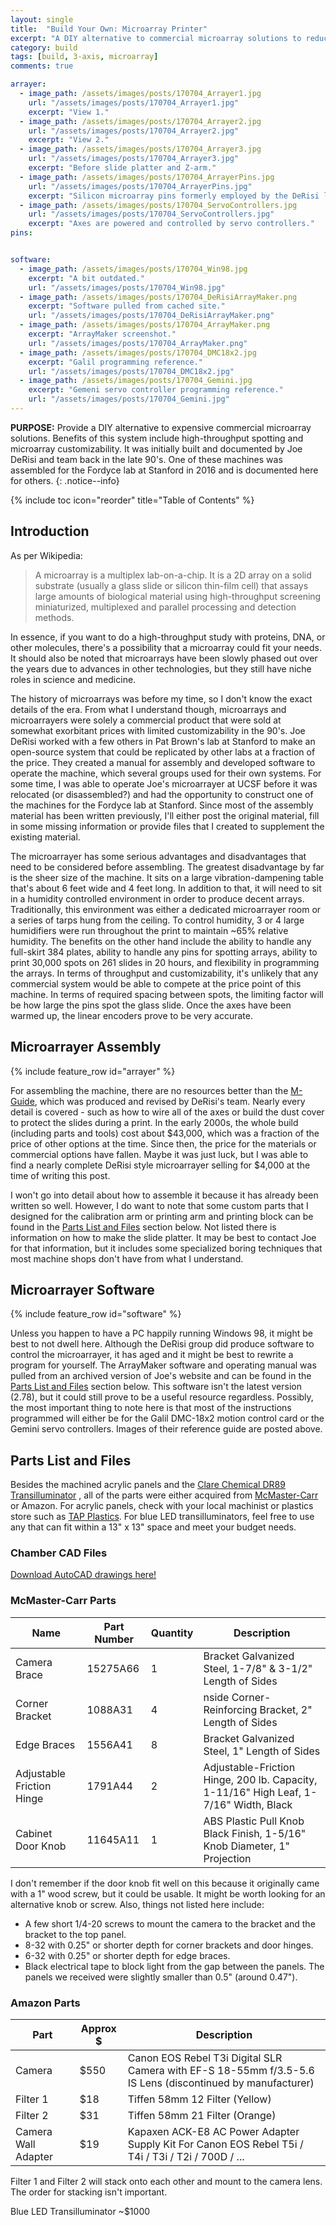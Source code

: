 ```yaml
---
layout: single
title:  "Build Your Own: Microarray Printer"
excerpt: "A DIY alternative to commercial microarray solutions to reduce equipment costs and enhance throughput. Based on the DeRisi style microarrayer."
category: build
tags: [build, 3-axis, microarray]
comments: true

arrayer:
  - image_path: /assets/images/posts/170704_Arrayer1.jpg
    url: "/assets/images/posts/170704_Arrayer1.jpg"
    excerpt: "View 1."
  - image_path: /assets/images/posts/170704_Arrayer2.jpg
    url: "/assets/images/posts/170704_Arrayer2.jpg"
    excerpt: "View 2."
  - image_path: /assets/images/posts/170704_Arrayer3.jpg
    url: "/assets/images/posts/170704_Arrayer3.jpg"
    excerpt: "Before slide platter and Z-arm."
  - image_path: /assets/images/posts/170704_ArrayerPins.jpg
    url: "/assets/images/posts/170704_ArrayerPins.jpg"
    excerpt: "Silicon microarray pins formerly employed by the DeRisi lab."
  - image_path: /assets/images/posts/170704_ServoControllers.jpg
    url: "/assets/images/posts/170704_ServoControllers.jpg"
    excerpt: "Axes are powered and controlled by servo controllers."
pins:


software:
  - image_path: /assets/images/posts/170704_Win98.jpg
    excerpt: "A bit outdated."
    url: "/assets/images/posts/170704_Win98.jpg"
  - image_path: /assets/images/posts/170704_DeRisiArrayMaker.png
    excerpt: "Software pulled from cached site."
    url: "/assets/images/posts/170704_DeRisiArrayMaker.png"
  - image_path: /assets/images/posts/170704_ArrayMaker.png
    excerpt: "ArrayMaker screenshot."
    url: "/assets/images/posts/170704_ArrayMaker.png"
  - image_path: /assets/images/posts/170704_DMC18x2.jpg
    excerpt: "Galil programming reference."
    url: "/assets/images/posts/170704_DMC18x2.jpg"
  - image_path: /assets/images/posts/170704_Gemini.jpg
    excerpt: "Gemeni servo controller programming reference."
    url: "/assets/images/posts/170704_Gemini.jpg"
---
```


**PURPOSE:** Provide a DIY alternative to expensive commercial microarray solutions. Benefits of this system include high-throughput spotting and microarray customizability. It was initially built and documented by Joe DeRisi and team back in the late 90's. One of these machines was assembled for the Fordyce lab at Stanford in 2016 and is documented here for others.
{: .notice--info}

{% include toc icon="reorder" title="Table of Contents" %}


## Introduction

As per Wikipedia:

> A microarray is a multiplex lab-on-a-chip. It is a 2D array on a solid substrate (usually a glass slide or silicon thin-film cell) that assays large amounts of biological material using high-throughput screening miniaturized, multiplexed and parallel processing and detection methods.

In essence, if you want to do a high-throughput study with proteins, DNA, or other molecules, there's a possibility that a microarray could fit your needs. It should also be noted that microarrays have been slowly phased out over the years due to advances in other technologies, but they still have niche roles in science and medicine.

The history of microarrays was before my time, so I don't know the exact details of the era. From what I understand though, microarrays and microarrayers were solely a commercial product that were sold at somewhat exorbitant prices with limited customizability in the 90's. Joe DeRisi worked with a few others in Pat Brown's lab at Stanford to make an open-source system that could be replicated by other labs at a fraction of the price. They created a manual for assembly and developed software to operate the machine, which several groups used for their own systems. For some time, I was able to operate Joe's microarrayer at UCSF before it was relocated (or disassembled?) and had the opportunity to construct one of the machines for the Fordyce lab at Stanford. Since most of the assembly material has been written previously, I'll either post the original material, fill in some missing information or provide files that I created to supplement the existing material.

The microarrayer has some serious advantages and disadvantages that need to be considered before assembling. The greatest disadvantage by far is the sheer size of the machine. It sits on a large vibration-dampening table that's about 6 feet wide and 4 feet long. In addition to that, it will need to sit in a humidity controlled environment in order to produce decent arrays. Traditionally, this environment was either a dedicated microarrayer room or a series of tarps hung from the ceiling. To control humidity, 3 or 4 large humidifiers were run throughout the print to maintain ~65% relative humidity. The benefits on the other hand include the ability to handle any full-skirt 384 plates, ability to handle any pins for spotting arrays, ability to print 30,000 spots on 261 slides in 20 hours, and flexibility in programming the arrays. In terms of throughput and customizability, it's unlikely that any commercial system would be able to compete at the price point of this machine. In terms of required spacing between spots, the limiting factor will be how large the pins spot the glass slide. Once the axes have been warmed up, the linear encoders prove to be very accurate.

## Microarrayer Assembly

{% include feature_row id="arrayer" %}

For assembling the machine, there are no resources better than the [M-Guide](#MGuide), which was produced and revised by DeRisi's team. Nearly every detail is covered - such as how to wire all of the axes or build the dust cover to protect the slides during a print. In the early 2000s, the whole build (including parts and tools) cost about $43,000, which was a fraction of the price of other options at the time. Since then, the price for the materials or commercial options have fallen. Maybe it was just luck, but I was able to find a nearly complete DeRisi style microarrayer selling for $4,000 at the time of writing this post.

I won't go into detail about how to assemble it because it has already been written so well. However, I do want to note that some custom parts that I designed for the calibration arm or printing arm and printing block can be found in the [Parts List and Files](#PartsList) section below. Not listed there is information on how to make the slide platter. It may be best to contact Joe for that information, but it includes some specialized boring techniques that most machine shops don't have from what I understand.

## Microarrayer Software

{% include feature_row id="software" %}

Unless you happen to have a PC happily running Windows 98, it might be best to not dwell here. Although the DeRisi group did produce software to control the microarrayer, it has aged and it might be best to rewrite a program for yourself. The ArrayMaker software and operating manual was pulled from an archived version of Joe's website and can be found in the [Parts List and Files](#PartsList) section below. This software isn't the latest version (2.78), but it could still prove to be a useful resource regardless. Possibly, the most important thing to note here is that most of the instructions programmed will either be for the Galil DMC-18x2 motion control card or the Gemini servo controllers. Images of their reference guide are posted above.

## Parts List and Files

Besides the machined acrylic panels and the [Clare Chemical DR89 Transilluminator](http://www.clarechemical.com/transilluminator.htm) , all of the parts were either acquired from [McMaster-Carr](https://www.mcmaster.com/) or Amazon. For acrylic panels, check with your local machinist or plastics store such as [TAP Plastics](https://www.tapplastics.com/about/locations). For blue LED transilluminators, feel free to use any that can fit within a 13" x 13" space and meet your budget needs.

### Chamber CAD Files

[Download AutoCAD drawings here!](/assets/images/posts/170702_GelChamber-Packaged.zip)

### McMaster-Carr Parts

| Name | Part Number | Quantity | Description |
|------|-------------|----------|-------------|
| Camera Brace | 15275A66 | 1 | Bracket Galvanized Steel, 1-7/8" & 3-1/2" Length of Sides |
| Corner Bracket | 1088A31 | 4 | nside Corner-Reinforcing Bracket, 2" Length of Sides |
| Edge Braces | 1556A41 | 8 | Bracket Galvanized Steel, 1" Length of Sides |
| Adjustable Friction Hinge | 1791A44 | 2 | Adjustable-Friction Hinge, 200 lb. Capacity, 1-11/16" High Leaf, 1-7/16" Width, Black |
| Cabinet Door Knob | 11645A11 | 1 | ABS Plastic Pull Knob Black Finish, 1-5/16" Knob Diameter, 1" Projection |

I don't remember if the door knob fit well on this because it originally came with a 1" wood screw, but it could be usable. It might be worth looking for an alternative knob or screw. Also, things not listed here include:
* A few short 1/4-20 screws to mount the camera to the bracket and the bracket to the top panel.
* 8-32 with 0.25" or shorter depth for corner brackets and door hinges.
* 6-32 with 0.25" or shorter depth for edge braces.
* Black electrical tape to block light from the gap between the panels. The panels we received were slightly smaller than 0.5" (around 0.47").

### Amazon Parts

| Part | Approx $ | Description |
|------|----------|-------------|
| Camera | $550   | Canon EOS Rebel T3i Digital SLR Camera with EF-S 18-55mm f/3.5-5.6 IS Lens (discontinued by manufacturer) |
| Filter 1 | $18 | Tiffen 58mm 12 Filter (Yellow) |
| Filter 2 | $31 | Tiffen 58mm 21 Filter (Orange) |
| Camera Wall Adapter | $19 | Kapaxen ACK-E8 AC Power Adapter Supply Kit For Canon EOS Rebel T5i / T4i / T3i / T2i / 700D / ... |

Filter 1 and Filter 2 will stack onto each other and mount to the camera lens. The order for stacking isn't important.

Blue LED Transilluminator ~$1000
